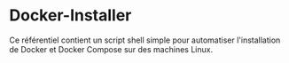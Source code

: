 # Docker-Installer
Ce référentiel contient un script shell simple pour automatiser l'installation de Docker et Docker Compose sur des machines Linux.

